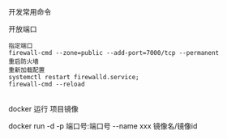  开发常用命令 

 开放端口

    指定端口
    firewall-cmd --zone=public --add-port=7000/tcp --permanent
    重启防火墙
    重新加载配置
    systemctl restart firewalld.service;
    firewall-cmd --reload


​	
docker 运行 项目镜像

docker run -d -p 端口号:端口号 --name xxx 镜像名/镜像id
